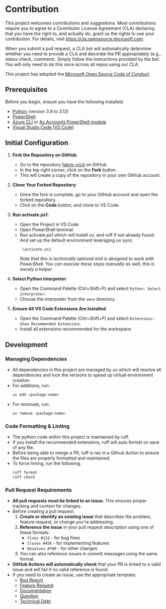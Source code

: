 # Contribution

This project welcomes contributions and suggestions. Most contributions require you to agree to a
Contributor License Agreement (CLA) declaring that you have the right to, and actually do, grant us
the rights to use your contribution. For details, visit https://cla.opensource.microsoft.com.

When you submit a pull request, a CLA bot will automatically determine whether you need to provide
a CLA and decorate the PR appropriately (e.g., status check, comment). Simply follow the instructions
provided by the bot. You will only need to do this once across all repos using our CLA.

This project has adopted the [Microsoft Open Source Code of Conduct](https://opensource.microsoft.com/codeofconduct/).

## Prerequisites

Before you begin, ensure you have the following installed:

-   [Python](https://www.python.org/downloads/) (version 3.9 to 3.12)
-   [PowerShell](https://docs.microsoft.com/en-us/powershell/scripting/install/installing-powershell)
-   [Azure CLI](https://learn.microsoft.com/en-us/cli/azure/install-azure-cli-windows) or [Az.Accounts PowerShell module](https://www.powershellgallery.com/packages/Az.Accounts/2.2.3)
-   [Visual Studio Code (VS Code)](https://code.visualstudio.com/)

## Initial Configuration

1. **Fork the Repository on GitHub**:

    - Go to the repository [fabric-cicd](https://github.com/microsoft/fabric-cicd) on GitHub.
    - In the top right corner, click on the **Fork** button.
    - This will create a copy of the repository in your own GitHub account.

1. **Clone Your Forked Repository**:

    - Once the fork is complete, go to your GitHub account and open the forked repository.
    - Click on the **Code** button, and clone to VS Code.

1. **Run activate.ps1**:

    - Open the Project in VS Code
    - Open PowerShell terminal
    - Run activate.ps1 which will install uv, and ruff if not already found. And set up the default environment leveraging uv sync.
        ```powershell
        .\activate.ps1
        ```
        _Note that this is technically optional and is designed to work with PowerShell. You can execute these steps manually as well, this is merely a helper_

1. **Select Python Interpreter**:

    - Open the Command Palette (Ctrl+Shift+P) and select `Python: Select Interpreter`.
    - Choose the interpreter from the `venv` directory.

1. **Ensure All VS Code Extensions Are Installed**:

    - Open the Command Palette (Ctrl+Shift+P) and select `Extensions: Show Recommended Extensions`.
    - Install all extensions recommended for the workspace.

## Development

### Managing Dependencies

-   All dependencies in this project are managed by uv which will resolve all dependencies and lock the versions to speed up virtual environment creation.
-   For additions, run:
    ```sh
    uv add <package-name>
    ```
-   For removals, run:
    ```sh
    uv remove <package-name>
    ```

### Code Formatting & Linting

-   The python code within this project is maintained by ruff.
-   If you install the recommended extensions, ruff will auto format on save of any file.
-   Before being able to merge a PR, ruff is ran in a Github Action to ensure the files are properly formatted and maintained.
-   To force linting, run the following.
    ```sh
    ruff format
    ruff check
    ```

### Pull Request Requirements

-   **All pull requests must be linked to an issue.** This ensures proper tracking and context for changes.
-   Before creating a pull request:
    1. **Create or identify an existing issue** that describes the problem, feature request, or change you're addressing.
    2. **Reference the issue** in your pull request description using one of these formats:
        - `Fixes #123` - for bug fixes
        - `Closes #456` - for implementing features  
        - `Resolves #789` - for other changes
    3. You can also reference issues in commit messages using the same format.
-   **GitHub Actions will automatically check** that your PR is linked to a valid issue and will fail if no valid reference is found.
-   If you need to create an issue, use the appropriate template:
    - [Bug Report](https://github.com/microsoft/fabric-cicd/issues/new?template=1-bug.yml)
    - [Feature Request](https://github.com/microsoft/fabric-cicd/issues/new?template=2-feature.yml) 
    - [Documentation](https://github.com/microsoft/fabric-cicd/issues/new?template=3-documentation.yml)
    - [Question](https://github.com/microsoft/fabric-cicd/issues/new?template=4-question.yml)
    - [Technical Debt](https://github.com/microsoft/fabric-cicd/issues/new?template=5-tech-debt.yml)
